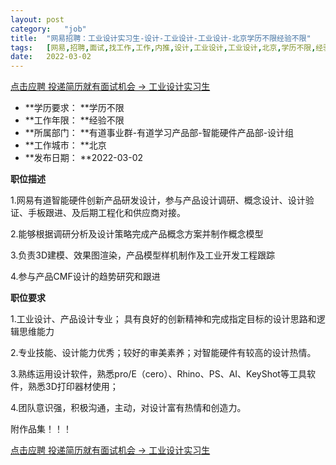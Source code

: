 ```yaml
---
layout:	post
category:	"job"
title:	"网易招聘：工业设计实习生-设计-工业设计-工业设计-北京学历不限经验不限"
tags:	[网易,招聘,面试,找工作,工作,内推,设计,工业设计,工业设计,北京,学历不限,经验不限]
date:	2022-03-02
---
```


[点击应聘 投递简历就有面试机会 ->  工业设计实习生](http://mobile.bole.netease.com/bole/boleDetail?id=13957&employeeId=346f03c3cda5f04c&key=all)



- **学历要求： **学历不限
- **工作年限： **经验不限
- **所属部门： **有道事业群-有道学习产品部-智能硬件产品部-设计组
- **工作城市： **北京
- **发布日期： **2022-03-02



**职位描述**

1.网易有道智能硬件创新产品研发设计，参与产品设计调研、概念设计、设计验证、手板跟进、及后期工程化和供应商对接。

2.能够根据调研分析及设计策略完成产品概念方案并制作概念模型

3.负责3D建模、效果图渲染，产品模型样机制作及工业开发工程跟踪

4.参与产品CMF设计的趋势研究和跟进



**职位要求**

1.工业设计、产品设计专业； 具有良好的创新精神和完成指定目标的设计思路和逻辑思维能力

2.专业技能、设计能力优秀；较好的审美素养；对智能硬件有较高的设计热情。

3.熟练运用设计软件，熟悉pro/E（cero）、Rhino、PS、AI、KeyShot等工具软件，熟悉3D打印器材使用；

4.团队意识强，积极沟通，主动，对设计富有热情和创造力。 



附作品集！！！



[点击应聘 投递简历就有面试机会 ->  工业设计实习生](http://mobile.bole.netease.com/bole/boleDetail?id=13957&employeeId=346f03c3cda5f04c&key=all)